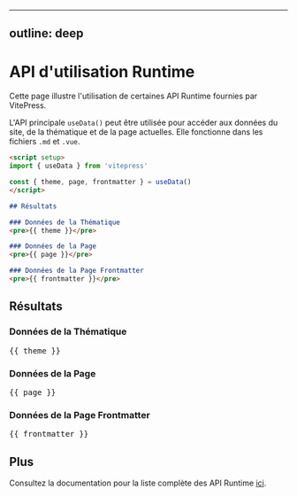 <!-- Translated on 26/04/2025 -->

---
outline: deep
---

# API d'utilisation Runtime

Cette page illustre l'utilisation de certaines API Runtime fournies par VitePress.

L'API principale `useData()` peut être utilisée pour accéder aux données du site, de la thématique et de la page actuelles. Elle fonctionne dans les fichiers `.md` et `.vue`.

```md
<script setup>
import { useData } from 'vitepress'

const { theme, page, frontmatter } = useData()
</script>

## Résultats

### Données de la Thématique
<pre>{{ theme }}</pre>

### Données de la Page
<pre>{{ page }}</pre>

### Données de la Page Frontmatter
<pre>{{ frontmatter }}</pre>
```

<script setup>
import { useData } from 'vitepress'

const { site, theme, page, frontmatter } = useData()
</script>

## Résultats

### Données de la Thématique
<pre>{{ theme }}</pre>

### Données de la Page
<pre>{{ page }}</pre>

### Données de la Page Frontmatter
<pre>{{ frontmatter }}</pre>

## Plus

Consultez la documentation pour la liste complète des API Runtime [ici](https://vitepress.dev/reference/runtime-api#usedata).
